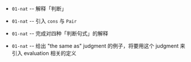 - `01-nat` -- 解释「判断」

- `01-nat` -- 引入 `cons` 与 `Pair`
- `01-nat` -- 完成对四种「判断句式」的解释
- `01-nat` -- 给出 "the same as" judgment 的例子，将要用这个 judgment 来引入 evaluation 相关的定义
